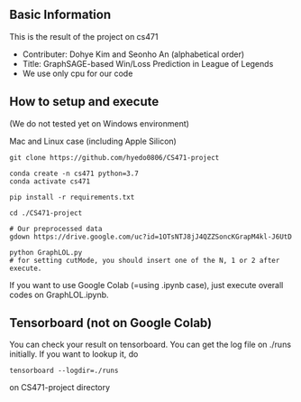 
## Basic Information

This is the result of the project on cs471

* Contributer: Dohye Kim and Seonho An (alphabetical order)
* Title: GraphSAGE-based Win/Loss Prediction in League of Legends
* We use only cpu for our code

## How to setup and execute

(We do not tested yet on Windows environment)

Mac and Linux case (including Apple Silicon)

```
git clone https://github.com/hyedo0806/CS471-project

conda create -n cs471 python=3.7
conda activate cs471

pip install -r requirements.txt

cd ./CS471-project

# Our preprocessed data
gdown https://drive.google.com/uc?id=1OTsNTJ8jJ4QZZSoncKGrapM4kl-J6UtD

python GraphLOL.py
# for setting cutMode, you should insert one of the N, 1 or 2 after execute.
```

If you want to use Google Colab (=using .ipynb case), just execute overall codes on GraphLOL.ipynb.

## Tensorboard (not on Google Colab)

You can check your result on tensorboard. You can get the log file on ./runs initially.
If you want to lookup it, do

```
tensorboard --logdir=./runs
```
on CS471-project directory